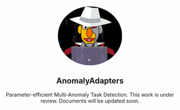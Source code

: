 <p align="center">
<img style="vertical-align:middle;border-radius:50%;max-width:35%" src="docs\cyber-adapter.png" />
</p>
<h2 align="center">
<span>AnomalyAdapters</span>
</h2>

<p align="center">
Parameter-efficient Multi-Anomaly Task Detection.
This work is under review. Documents will be updated soon.
</p>
